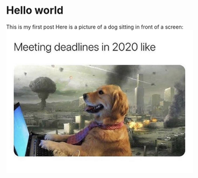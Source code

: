 # Hello world

This is my first post
Here is a picture of a dog sitting in front of a screen:
![Dog infront of a screen](images/Hintergrund.png)

